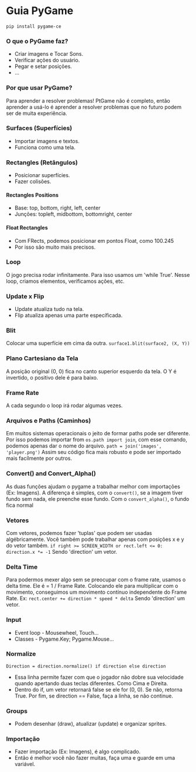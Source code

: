 # Guia PyGame
    pip install pygame-ce
### O que o PyGame faz?
- Criar imagens e Tocar Sons.
- Verificar ações do usuário.
- Pegar e setar posições.
- ...
### Por que usar PyGame?
Para aprender a resolver problemas!
PtGame não é completo, então aprender a usá-lo é aprender a resolver problemas que no futuro podem ser de muita experiência.
### Surfaces (Superfícies)
- Importar imagens e textos.
- Funciona como uma tela.
### Rectangles (Retângulos)
- Posicionar superfícies.
- Fazer colisões.
#### Rectangles Positions
- Base: top, bottom, right, left, center
- Junções: topleft, midbottom, bottomright, center
#### Float Rectangles
- Com FRects, podemos posicionar em pontos Float, como 100.245
- Por isso são muito mais precisos.
### Loop
O jogo precisa rodar infinitamente. Para isso usamos um 'while True'.
Nesse loop, criamos elementos, verificamos ações, etc.
### Update x Flip
- Update atualiza tudo na tela.
- Flip atualiza apenas uma parte específicada.
### Blit
Colocar uma superfície em cima da outra.
`surface1.blit(surface2, (X, Y))`
### Plano Cartesiano da Tela
A posição original (0, 0) fica no canto superior esquerdo da tela. 
O Y é invertido, o positivo dele é para baixo.
### Frame Rate
A cada segundo o loop irá rodar algumas vezes.
### Arquivos e Paths (Caminhos)
Em muitos sistemas operacionais o jeito de formar paths pode ser diferente.
Por isso podemos importar from `os.path import join`, com esse comando, podemos apenas dar o nome do arquivo.
`path = join('images', 'player.png')`
Assim seu código fica mais robusto e pode ser importado mais facílmente por outros.
### Convert() and Convert_Alpha()
As duas funções ajudam o pygame a trabalhar melhor com importações (Ex: Imagens).
A diferença é simples, com o `convert()`, se a imagem tiver fundo sem nada, ele preenche esse fundo.
Com o `convert_alpha()`, o fundo fica normal
### Vetores
Com vetores, podemos fazer 'tuplas' que podem ser usadas algébricamente.
Você também pode trabalhar apenas com posições x e y do vetor também.
`if right >= SCREEN_WIDTH or rect.left <= 0: direction.x *= -1`
Sendo 'direction' um vetor.
### Delta Time
Para podermos mexer algo sem se preocupar com o frame rate, usamos o delta time. Ele é = 1 / Frame Rate. 
Colocando ele para multiplicar com o movimento, conseguimos um movimento contínuo independente do Frame Rate.
Ex: `rect.center += direction * speed * delta`
Sendo 'direction' um vetor.
### Input 
- Event loop - Mousewheel, Touch...
- Classes - Pygame.Key; Pygame.Mouse...
### Normalize
`Direction = direction.normalize() if direction else direction`
- Essa linha permite fazer com que o jogador não dobre sua velocidade quando apertando duas teclas diferentes. Como Cima e Direita.
- Dentro do if, um vetor retornará false se ele for (0, 0). Se não, retorna True. Por fim, se direction == False, faça a linha, se não continue.
### Groups
- Podem desenhar (draw), atualizar (update) e organizar sprites.
### Importação
- Fazer importação (Ex: Imagens), é algo complicado.
- Então é melhor você não fazer muitas, faça uma e guarde em uma variável.